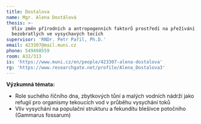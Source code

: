 ```yaml
---
title: Dostalova
name: Mgr. Alena Dostálová
thesis: >-
  Vliv změn přírodních a antropogenních faktorů prostředí na přežívání vodních
  bezobratlých ve vysychavých tocích
supervisor: 'RNDr. Petr Pařil, Ph.D.'
email: 423307@mail.muni.cz
phone: 549498559
room: A32/313
is: 'https://www.muni.cz/en/people/423307-alena-dostalova'
rg: 'https://www.researchgate.net/profile/Alena_Dostalova3'
---
```

**Výzkumná témata:**

*  Role suchého říčního dna, zbytkových tůní a malých vodních nádrží jako refugií pro organismy tekoucích vod v průběhu vysychání toků
* Vliv vysychání na populační strukturu a fekunditu blešivce potočního (Gammarus fossarum)
